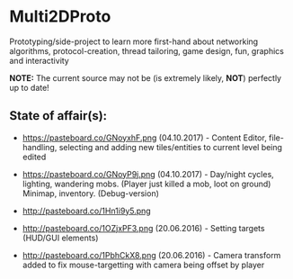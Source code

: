 # Multi2DProto

Prototyping/side-project to learn more first-hand about networking algorithms, protocol-creation, thread tailoring, game design, fun, graphics and interactivity



**NOTE:** The current source may not be (is extremely likely, **NOT**) perfectly up to date!

**State of affair(s):**
--------------------------------------------

- https://pasteboard.co/GNoyxhF.png (04.10.2017) - Content Editor, file-handling, selecting and adding new tiles/entities to current level being edited

- https://pasteboard.co/GNoyP9j.png (04.10.2017) - Day/night cycles, lighting, wandering mobs. (Player just killed a mob, loot on ground)
Minimap, inventory. (Debug-version)

- http://pasteboard.co/1Hn1i9y5.png 

- http://pasteboard.co/1OZjxPF3.png (20.06.2016) - Setting targets (HUD/GUI elements)

- http://pasteboard.co/1PbhCkX8.png (20.06.2016) - Camera transform added to fix mouse-targetting with camera being offset by player
